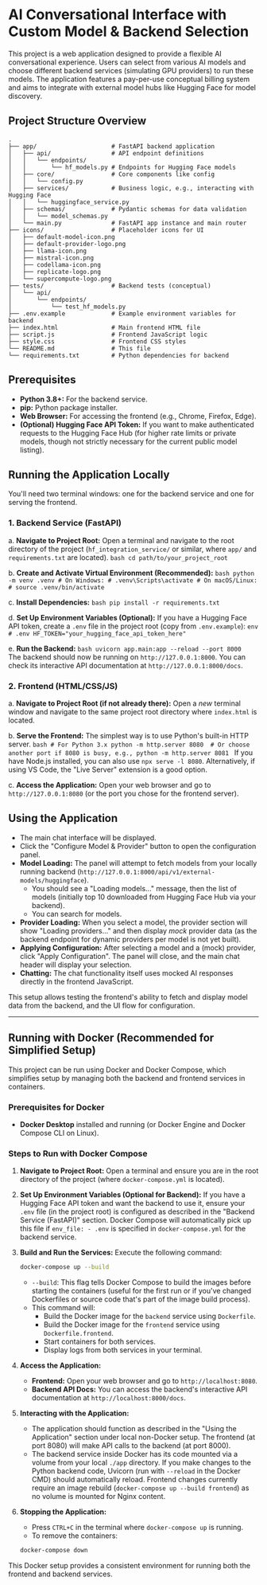 # AI Conversational Interface with Custom Model & Backend Selection

This project is a web application designed to provide a flexible AI conversational experience. Users can select from various AI models and choose different backend services (simulating GPU providers) to run these models. The application features a pay-per-use conceptual billing system and aims to integrate with external model hubs like Hugging Face for model discovery.

## Project Structure Overview

```
.
├── app/                     # FastAPI backend application
│   ├── api/                 # API endpoint definitions
│   │   └── endpoints/
│   │       └── hf_models.py # Endpoints for Hugging Face models
│   ├── core/                # Core components like config
│   │   └── config.py
│   ├── services/            # Business logic, e.g., interacting with Hugging Face
│   │   └── huggingface_service.py
│   ├── schemas/             # Pydantic schemas for data validation
│   │   └── model_schemas.py
│   └── main.py              # FastAPI app instance and main router
├── icons/                   # Placeholder icons for UI
│   ├── default-model-icon.png
│   ├── default-provider-logo.png
│   ├── llama-icon.png
│   ├── mistral-icon.png
│   ├── codellama-icon.png
│   ├── replicate-logo.png
│   └── supercompute-logo.png
├── tests/                   # Backend tests (conceptual)
│   └── api/
│       └── endpoints/
│           └── test_hf_models.py
├── .env.example             # Example environment variables for backend
├── index.html               # Main frontend HTML file
├── script.js                # Frontend JavaScript logic
├── style.css                # Frontend CSS styles
└── README.md                # This file
└── requirements.txt         # Python dependencies for backend
```

## Prerequisites

*   **Python 3.8+:** For the backend service.
*   **pip:** Python package installer.
*   **Web Browser:** For accessing the frontend (e.g., Chrome, Firefox, Edge).
*   **(Optional) Hugging Face API Token:** If you want to make authenticated requests to the Hugging Face Hub (for higher rate limits or private models, though not strictly necessary for the current public model listing).

## Running the Application Locally

You'll need two terminal windows: one for the backend service and one for serving the frontend.

### 1. Backend Service (FastAPI)

   a. **Navigate to Project Root:**
      Open a terminal and navigate to the root directory of the project (`hf_integration_service/` or similar, where `app/` and `requirements.txt` are located).
      ```bash
      cd path/to/your_project_root
      ```

   b. **Create and Activate Virtual Environment (Recommended):**
      ```bash
      python -m venv .venv
      # On Windows:
      # .venv\Scripts\activate
      # On macOS/Linux:
      # source .venv/bin/activate
      ```

   c. **Install Dependencies:**
      ```bash
      pip install -r requirements.txt
      ```

   d. **Set Up Environment Variables (Optional):**
      If you have a Hugging Face API token, create a `.env` file in the project root (copy from `.env.example`):
      ```env
      # .env
      HF_TOKEN="your_hugging_face_api_token_here"
      ```

   e. **Run the Backend:**
      ```bash
      uvicorn app.main:app --reload --port 8000
      ```
      The backend should now be running on `http://127.0.0.1:8000`. You can check its interactive API documentation at `http://127.0.0.1:8000/docs`.

### 2. Frontend (HTML/CSS/JS)

   a. **Navigate to Project Root (if not already there):**
      Open a *new* terminal window and navigate to the same project root directory where `index.html` is located.

   b. **Serve the Frontend:**
      The simplest way is to use Python's built-in HTTP server.
      ```bash
      # For Python 3.x
      python -m http.server 8080 
      # Or choose another port if 8080 is busy, e.g., python -m http.server 8081
      ```
      If you have Node.js installed, you can also use `npx serve -l 8080`.
      Alternatively, if using VS Code, the "Live Server" extension is a good option.

   c. **Access the Application:**
      Open your web browser and go to `http://127.0.0.1:8080` (or the port you chose for the frontend server).

## Using the Application

*   The main chat interface will be displayed.
*   Click the "Configure Model & Provider" button to open the configuration panel.
*   **Model Loading:** The panel will attempt to fetch models from your locally running backend (`http://127.0.0.1:8000/api/v1/external-models/huggingface`).
    *   You should see a "Loading models..." message, then the list of models (initially top 10 downloaded from Hugging Face Hub via your backend).
    *   You can search for models.
*   **Provider Loading:** When you select a model, the provider section will show "Loading providers..." and then display *mock* provider data (as the backend endpoint for dynamic providers per model is not yet built).
*   **Applying Configuration:** After selecting a model and a (mock) provider, click "Apply Configuration". The panel will close, and the main chat header will display your selection.
*   **Chatting:** The chat functionality itself uses mocked AI responses directly in the frontend JavaScript.

This setup allows testing the frontend's ability to fetch and display model data from the backend, and the UI flow for configuration.

---

## Running with Docker (Recommended for Simplified Setup)

This project can be run using Docker and Docker Compose, which simplifies setup by managing both the backend and frontend services in containers.

### Prerequisites for Docker

*   **Docker Desktop** installed and running (or Docker Engine and Docker Compose CLI on Linux).

### Steps to Run with Docker Compose

1.  **Navigate to Project Root:**
    Open a terminal and ensure you are in the root directory of the project (where `docker-compose.yml` is located).

2.  **Set Up Environment Variables (Optional for Backend):**
    If you have a Hugging Face API token and want the backend to use it, ensure your `.env` file (in the project root) is configured as described in the "Backend Service (FastAPI)" section. Docker Compose will automatically pick up this file if `env_file: - .env` is specified in `docker-compose.yml` for the backend service.

3.  **Build and Run the Services:**
    Execute the following command:
    ```bash
    docker-compose up --build
    ```
    *   `--build`: This flag tells Docker Compose to build the images before starting the containers (useful for the first run or if you've changed Dockerfiles or source code that's part of the image build process).
    *   This command will:
        *   Build the Docker image for the `backend` service using `Dockerfile`.
        *   Build the Docker image for the `frontend` service using `Dockerfile.frontend`.
        *   Start containers for both services.
        *   Display logs from both services in your terminal.

4.  **Access the Application:**
    *   **Frontend:** Open your web browser and go to `http://localhost:8080`.
    *   **Backend API Docs:** You can access the backend's interactive API documentation at `http://localhost:8000/docs`.

5.  **Interacting with the Application:**
    *   The application should function as described in the "Using the Application" section under local non-Docker setup. The frontend (at port 8080) will make API calls to the backend (at port 8000).
    *   The backend service inside Docker has its code mounted via a volume from your local `./app` directory. If you make changes to the Python backend code, Uvicorn (run with `--reload` in the Docker CMD) should automatically reload. Frontend changes currently require an image rebuild (`docker-compose up --build frontend`) as no volume is mounted for Nginx content.

6.  **Stopping the Application:**
    *   Press `CTRL+C` in the terminal where `docker-compose up` is running.
    *   To remove the containers:
      ```bash
      docker-compose down
      ```

This Docker setup provides a consistent environment for running both the frontend and backend services.
